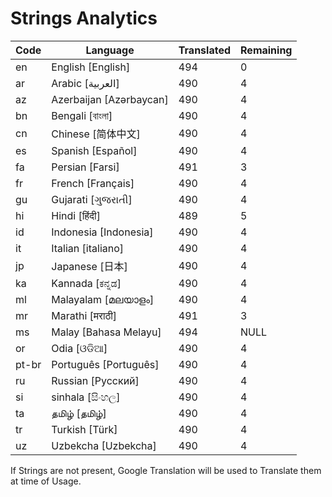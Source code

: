 # Strings Analytics


| Code | Language | Translated | Remaining |
|----|-------|-------|---|
| en | English [English] | 494 | 0 |
| ar | Arabic [العربية] | 490 | 4 |
| az | Azerbaijan [Azərbaycan] | 490 | 4 |
| bn | Bengali [বাংলা] | 490 | 4 |
| cn | Chinese [简体中文] | 490 | 4 |
| es | Spanish [Español] | 490 | 4 |
| fa | Persian [Farsi] | 491 | 3 |
| fr | French [Français] | 490 | 4 |
| gu | Gujarati [ગુજરાતી] | 490 | 4 |
| hi | Hindi [हिंदी] | 489 | 5 |
| id | Indonesia [Indonesia] | 490 | 4 |
| it | Italian [italiano] | 490 | 4 |
| jp | Japanese [日本] | 490 | 4 |
| ka | Kannada [ಕನ್ನಡ] | 490 | 4 |
| ml | Malayalam [മലയാളം] | 490 | 4 |
| mr | Marathi [मराठी] | 491 | 3 |
| ms | Malay [Bahasa Melayu] | 494 | NULL |
| or | Odia [ଓଡିଆ] | 490 | 4 |
| pt-br | Português [Português] | 490 | 4 |
| ru | Russian [Русский] | 490 | 4 |
| si | sinhala [සිංහල] | 490 | 4 |
| ta | தமிழ் [தமிழ்] | 490 | 4 |
| tr | Turkish [Türk] | 490 | 4 |
| uz | Uzbekcha [Uzbekcha] | 490 | 4 |


If Strings are not present, Google Translation will be used to Translate them at time of Usage.